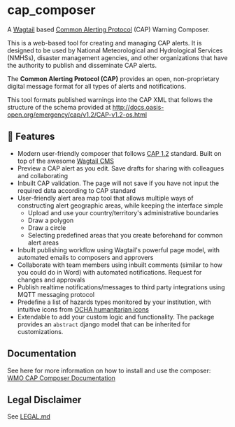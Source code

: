# cap_composer

A [Wagtail](https://wagtail.io/)
based [Common Alerting Protocol](https://docs.oasis-open.org/emergency/cap/v1.2/CAP-v1.2-os.html) (CAP) Warning
Composer.

This is a web-based tool for creating and managing CAP alerts. It is designed to be used by National Meteorological and
Hydrological Services (NMHSs), disaster management agencies, and other organizations that have the authority to publish
and disseminate CAP alerts.

The **Common Alerting Protocol (CAP)** provides an open, non-proprietary digital message format for all types of alerts
and notifications.

This tool formats published warnings into the CAP XML that follows the structure of the schema provided
at http://docs.oasis-open.org/emergency/cap/v1.2/CAP-v1.2-os.html

## 🌟 Features

- Modern user-friendly composer that follows [CAP 1.2](http://docs.oasis-open.org/emergency/cap/v1.2/CAP-v1.2-os.html)
  standard. Built on top of the awesome [Wagtail CMS](https://wagtail.org)
- Preview a CAP alert as you edit. Save drafts for sharing with colleagues and collaborating
- Inbuilt CAP validation. The page will not save if you have not input the required data according to CAP standard
- User-friendly alert area map tool that allows multiple ways of constructing alert geographic areas, while keeping the
  interface simple
    - Upload and use your country/territory's administrative boundaries
    - Draw a polygon
    - Draw a circle
    - Selecting predefined areas that you create beforehand for common alert areas
- Inbuilt publishing workflow using Wagtail's powerful page model, with automated emails to composers and approvers
- Collaborate with team members using inbuilt comments (similar to how you could do in Word) with automated
  notifications. Request for changes and approvals
- Publish realtime notifications/messages to third party integrations using MQTT messaging protocol
- Predefine a list of hazards types monitored by your institution, with intuitive icons
  from [OCHA humanitarian icons](https://brand.unocha.org/d/xEPytAUjC3sH/icons#/humanitarian-icons)
- Extendable to add your custom logic and functionality. The package provides an `abstract` django model that can be
  inherited for customizations.

## Documentation

See here for more information on how to install and use the composer: [WMO CAP Composer Documentation](https://cap-composer.readthedocs.io/en/latest/)

## Legal Disclaimer

See [LEGAL.md](LEGAL.md)
